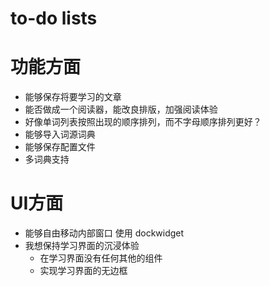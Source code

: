 # to-do lists
# 功能方面
- 能够保存将要学习的文章
- 能否做成一个阅读器，能改良排版，加强阅读体验
- 好像单词列表按照出现的顺序排列，而不字母顺序排列更好？
- 能够导入词源词典
- 能够保存配置文件
- 多词典支持
# UI方面
- 能够自由移动内部窗口 使用 dockwidget
- 我想保持学习界面的沉浸体验
	- 在学习界面没有任何其他的组件
 	- 实现学习界面的无边框	
